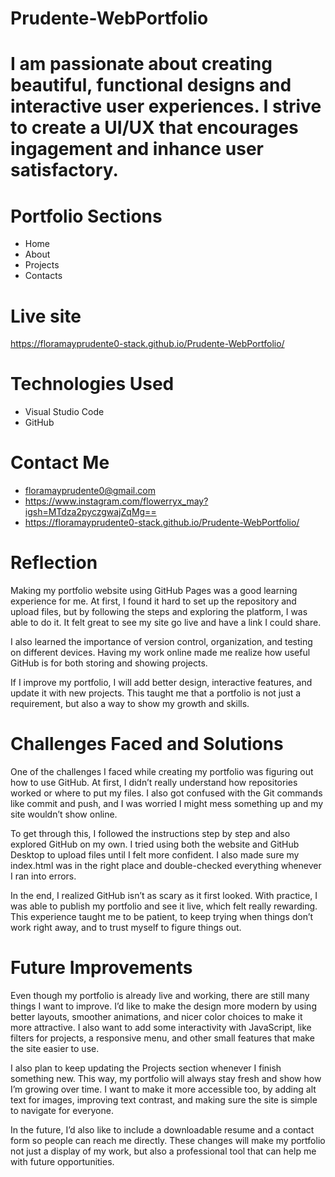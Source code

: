 # Prudente-WebPortfolio
# I am passionate about creating beautiful, functional designs and interactive user experiences. I strive to create a UI/UX that encourages ingagement and inhance user satisfactory.

# Portfolio Sections
* Home
* About
* Projects
* Contacts

# Live site
https://floramayprudente0-stack.github.io/Prudente-WebPortfolio/

# Technologies Used
* Visual Studio Code
* GitHub

# Contact Me 
* floramayprudente0@gmail.com
* https://www.instagram.com/flowerryx_may?igsh=MTdza2pyczgwajZqMg==
* https://floramayprudente0-stack.github.io/Prudente-WebPortfolio/

# Reflection
Making my portfolio website using GitHub Pages was a good learning experience for me. At first, I found it hard to set up the repository and upload files, but by following the steps and exploring the platform, I was able to do it. It felt great to see my site go live and have a link I could share.

I also learned the importance of version control, organization, and testing on different devices. Having my work online made me realize how useful GitHub is for both storing and showing projects.

If I improve my portfolio, I will add better design, interactive features, and update it with new projects. This taught me that a portfolio is not just a requirement, but also a way to show my growth and skills.

# Challenges Faced and Solutions
One of the challenges I faced while creating my portfolio was figuring out how to use GitHub. At first, I didn’t really understand how repositories worked or where to put my files. I also got confused with the Git commands like commit and push, and I was worried I might mess something up and my site wouldn’t show online.

To get through this, I followed the instructions step by step and also explored GitHub on my own. I tried using both the website and GitHub Desktop to upload files until I felt more confident. I also made sure my index.html was in the right place and double-checked everything whenever I ran into errors.

In the end, I realized GitHub isn’t as scary as it first looked. With practice, I was able to publish my portfolio and see it live, which felt really rewarding. This experience taught me to be patient, to keep trying when things don’t work right away, and to trust myself to figure things out.

# Future Improvements
Even though my portfolio is already live and working, there are still many things I want to improve. I’d like to make the design more modern by using better layouts, smoother animations, and nicer color choices to make it more attractive. I also want to add some interactivity with JavaScript, like filters for projects, a responsive menu, and other small features that make the site easier to use.

I also plan to keep updating the Projects section whenever I finish something new. This way, my portfolio will always stay fresh and show how I’m growing over time. I want to make it more accessible too, by adding alt text for images, improving text contrast, and making sure the site is simple to navigate for everyone.

In the future, I’d also like to include a downloadable resume and a contact form so people can reach me directly. These changes will make my portfolio not just a display of my work, but also a professional tool that can help me with future opportunities.
